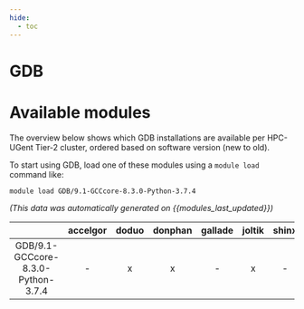 ```yaml
---
hide:
  - toc
---
```


GDB
===

# Available modules


The overview below shows which GDB installations are available per HPC-UGent Tier-2 cluster, ordered based on software version (new to old).

To start using GDB, load one of these modules using a `module load` command like:

```shell
module load GDB/9.1-GCCcore-8.3.0-Python-3.7.4
```

*(This data was automatically generated on {{modules_last_updated}})*  

| |accelgor|doduo|donphan|gallade|joltik|shinx|skitty|
| :---: | :---: | :---: | :---: | :---: | :---: | :---: | :---: |
|GDB/9.1-GCCcore-8.3.0-Python-3.7.4|-|x|x|-|x|-|-|
